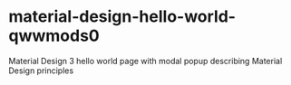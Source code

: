 # material-design-hello-world-qwwmods0
Material Design 3 hello world page with modal popup describing Material Design principles
